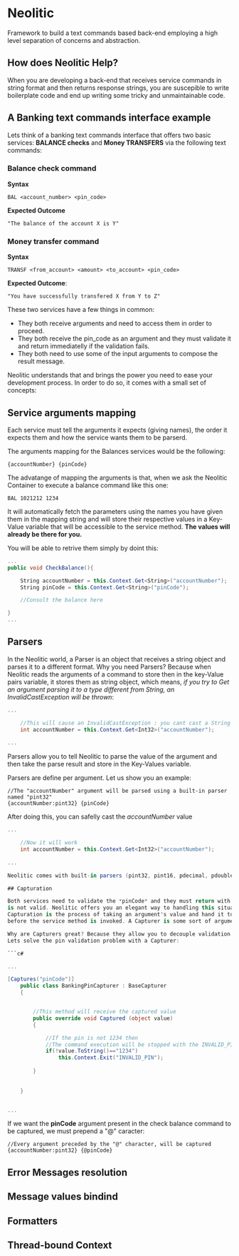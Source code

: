 # Neolitic
Framework to build a text commands based back-end employing a high level separation of concerns and abstraction.

## How does Neolitic Help?
When you are developing a back-end that receives service commands in string format and then returns response strings, you are
suscepible to write boilerplate code and end up writing some tricky and unmaintainable code.

## A Banking text commands interface example
Lets think of a banking text commands interface that offers two basic services: __BALANCE checks__ and
__Money TRANSFERS__ via the following text commands:

### Balance check command

__Syntax__
```pre
BAL <account_number> <pin_code>
```
__Expected Outcome__
```pre
"The balance of the account X is Y"
```

### Money transfer command

__Syntax__
```pre
TRANSF <from_account> <amount> <to_account> <pin_code>
```
__Expected Outcome__: 
```pre
"You have successfully transfered X from Y to Z"
```

These two services have a few things in common:
* They both receive arguments and need to access them in order to proceed.
* They both receive the pin_code as an argument and they must validate it and return immediatelly if the validation fails.
* They both need to use some of the input arguments to compose the result message.

Neolitic understands that and brings the power you need to ease your development process. In order to do so,
it comes with a small set of concepts:

## Service arguments mapping
Each service must tell the arguments it expects (giving names), the order it expects them and how the service wants them to be 
parserd. 

The arguments mapping for the Balances services would be the following:

```pre
{accountNumber} {pinCode}
```
The advatange of mapping the arguments is that, when we ask the Neolitic Container to execute a balance command
like this one: 

```pre
BAL 1021212 1234
```

It will automatically fetch the parameters using the names you have given them in the mapping string and will store their respective values in
a Key-Value variable that will be accessible to the service method.
__The values will already be there for you.__

You will be able to retrive them simply by doint this:

```c#
...
public void CheckBalance(){

	String accountNumber = this.Context.Get<String>("accountNumber");
	String pinCode = this.Context.Get<String>("pinCode");

	//Consult the balance here

}
...

```

## Parsers

In the Neolitic world, a Parser is an object that receives a string object and parses it to a different format.
Why you need Parsers? Because when Neolitic reads the arguments of a command to store then in the key-Value pairs
variable, it stores them as string object, which means, *if you try to Get an argument parsing it to a type different
from String, an InvalidCastException will be thrown*:

```c#
...

	//This will cause an InvalidCastException : you cant cast a String to Int32
	int accountNumber = this.Context.Get<Int32>("accountNumber");
	
...
```

Parsers allow you to tell Neolitic to parse the value of the argument and then take the parse result and 
store in the Key-Values variable. 

Parsers are define per argument. Let us show you an example:

```pre
//The "accountNumber" argument will be parsed using a built-in parser named "pint32"
{accountNumber:pint32} {pinCode}
```

After doing this, you can safelly cast the *accountNumber* value

```c#
...

	//Now it will work
	int accountNumber = this.Context.Get<Int32>("accountNumber");
	
...

Neolitic comes with built-in parsers (pint32, pint16, pdecimal, pdouble, pint64, pbool) and of course we allow you to create your own.

## Capturation

Both services need to validate the *pinCode* and they must return with an error message if the pin code
is not valid. Neolitic offers you an elegant way to handling this situation: Capturation.
Capturation is the process of taking an argument's value and hand it to a Capturer in order to perform some validation
before the service method is invoked. A Capturer is some sort of argument interceptor.

Why are Capturers great? Because they allow you to decouple validation code from operation code.
Lets solve the pin validation problem with a Capturer:

```c#

...

[Captures("pinCode")]
	public class BankingPinCapturer : BaseCapturer
	{


		//This method will receive the captured value
		public override void Captured (object value)
		{

			//If the pin is not 1234 then
			//The command execution will be stopped with the INVALID_PIN error code
			if(!value.ToString()=="1234")
				this.Context.Exit("INVALID_PIN"); 
			
		}
		
		
	}


...

```

If we want the __pinCode__ argument present in the check balance command to be captured, we must
prepend a "@" caracter:

```pre
//Every argument preceded by the "@" character, will be captured
{accountNumber:pint32} {@pinCode}
```


## Error Messages resolution

## Message values bindind

## Formatters

## Thread-bound Context
